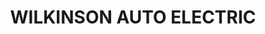 ---
title: "WILKINSON AUTO ELECTRIC"
url: /portage-la-prairie/wilkinson-auto-electric/
shop: car repair
---